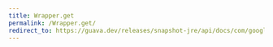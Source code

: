 ```yaml
---
title: Wrapper.get
permalink: /Wrapper.get/
redirect_to: https://guava.dev/releases/snapshot-jre/api/docs/com/google/common/base/Equivalence.Wrapper.html#get--
---
```

